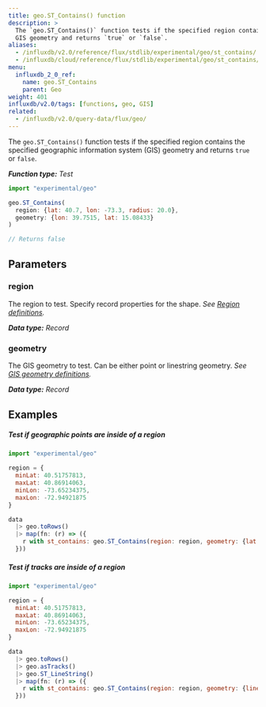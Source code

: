 ```yaml
---
title: geo.ST_Contains() function
description: >
  The `geo.ST_Contains()` function tests if the specified region contains the specified
  GIS geometry and returns `true` or `false`.
aliases:
  - /influxdb/v2.0/reference/flux/stdlib/experimental/geo/st_contains/
  - /influxdb/cloud/reference/flux/stdlib/experimental/geo/st_contains/
menu:
  influxdb_2_0_ref:
    name: geo.ST_Contains
    parent: Geo
weight: 401
influxdb/v2.0/tags: [functions, geo, GIS]
related:
  - /influxdb/v2.0/query-data/flux/geo/
---
```


The `geo.ST_Contains()` function tests if the specified region contains the specified
geographic information system (GIS) geometry and returns `true` or `false`.

_**Function type:** Test_

```js
import "experimental/geo"

geo.ST_Contains(
  region: {lat: 40.7, lon: -73.3, radius: 20.0},
  geometry: {lon: 39.7515, lat: 15.08433}
)

// Returns false
```

## Parameters

### region
The region to test.
Specify record properties for the shape.
_See [Region definitions](/influxdb/v2.0/reference/flux/stdlib/experimental/geo/#region-definitions)._

_**Data type:** Record_

### geometry
The GIS geometry to test.
Can be either point or linestring geometry.
_See [GIS geometry definitions](/influxdb/v2.0/reference/flux/stdlib/experimental/geo/#gis-geometry-definitions)._

_**Data type:** Record_

## Examples

##### Test if geographic points are inside of a region
```js
import "experimental/geo"

region = {
  minLat: 40.51757813,
  maxLat: 40.86914063,
  minLon: -73.65234375,
  maxLon: -72.94921875
}

data
  |> geo.toRows()
  |> map(fn: (r) => ({
    r with st_contains: geo.ST_Contains(region: region, geometry: {lat: r.lat, lon: r.lon})
  }))
```

##### Test if tracks are inside of a region
```js
import "experimental/geo"

region = {
  minLat: 40.51757813,
  maxLat: 40.86914063,
  minLon: -73.65234375,
  maxLon: -72.94921875
}

data
  |> geo.toRows()
  |> geo.asTracks()
  |> geo.ST_LineString()
  |> map(fn: (r) => ({
    r with st_contains: geo.ST_Contains(region: region, geometry: {linestring: r.st_linestring})
  }))
```
